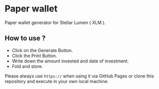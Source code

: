 # Paper wallet

Paper wallet generator for Stellar Lumen ( XLM ).

## How to use ?

* Click on the Generate Button.
* Click the Print Button.
* Write down the amount invested and date of investment.
* Fold and store.

Please always use `https://` when using it via GitHub Pages or clone this repository and execute in your own local machine.
